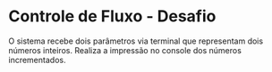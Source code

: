 # Controle de Fluxo - Desafio

O sistema recebe dois parâmetros via terminal que representam dois números inteiros. Realiza a impressão no console dos números incrementados.
